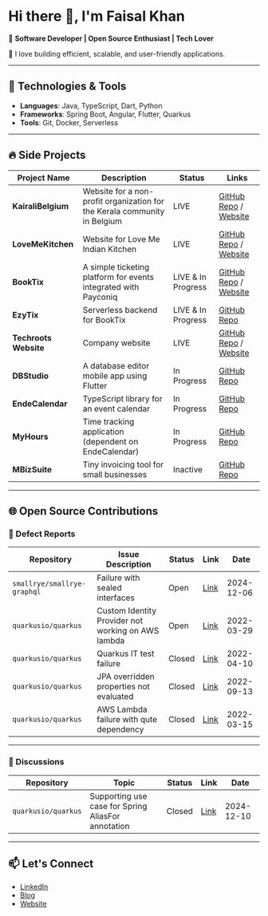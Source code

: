 # Hi there 👋, I'm Faisal Khan

🎯 **Software Developer | Open Source Enthusiast | Tech Lover**

🌟 I love building efficient, scalable, and user-friendly applications.

---

## 🚀 Technologies & Tools
- **Languages**: Java, TypeScript, Dart, Python
- **Frameworks**: Spring Boot, Angular, Flutter, Quarkus
- **Tools**: Git, Docker, Serverless

---

## 🔥 Side Projects

| Project Name                       | Description                                                                                       | Status      | Links                                                                                  |
|------------------------------------|---------------------------------------------------------------------------------------------------|-------------|----------------------------------------------------------------------------------------|
| **KairaliBelgium**                 | Website for a non-profit organization for the Kerala community in Belgium                        | LIVE   | [GitHub Repo](https://github.com/kairalibelgium/kairali-ng-web-app) / [Website](https://kairalibelgium.com/) |
| **LoveMeKitchen**                  | Website for Love Me Indian Kitchen                                                               | LIVE   | [GitHub Repo](https://github.com/TECHROOTS-BV/lovemekitchen) / [Website](https://www.lovemekitchen.be/) |
| **BookTix**                        | A simple ticketing platform for events integrated with Payconiq                                   | LIVE & In Progress      | [GitHub Repo](https://github.com/TECHROOTS-BV/booktix-ng-app) / [Website](https://tix.techroots.be/home) |
| **EzyTix**                         | Serverless backend for BookTix                                                                   | LIVE & In Progress       | [GitHub Repo](https://github.com/TECHROOTS-BV/monorepo/tree/main/apis/ezytix) |
| **Techroots Website**              | Company website                                                                                  | LIVE   | [GitHub Repo](https://github.com/TECHROOTS-BV/techroots-website) / [Website](https://www.techroots.be/home) |
| **DBStudio**                       | A database editor mobile app using Flutter                          | In Progress | [GitHub Repo](https://github.com/TECHROOTS-BV/db_studio) |
| **EndeCalendar**                   | TypeScript library for an event calendar                                                        | In Progress | [GitHub Repo](https://github.com/TECHROOTS-BV/ende-calendar) |
| **MyHours**                        | Time tracking application (dependent on EndeCalendar)                                            | In Progress | [GitHub Repo](https://github.com/TECHROOTS-BV/my-hours) |
| **MBizSuite**                      | Tiny invoicing tool for small businesses                                                         | Inactive    | [GitHub Repo](https://github.com/faskan/mbiz-suite-mobileapp) |

---

## 🌐 Open Source Contributions

### 🐛 Defect Reports
| Repository                                      | Issue Description                          | Status     | Link                                                                 | Date       |
|------------------------------------------------|--------------------------------------------|------------|----------------------------------------------------------------------|------------|
| `smallrye/smallrye-graphql`                    | Failure with sealed interfaces             | Open       | [Link](https://github.com/smallrye/smallrye-graphql/issues/2237)     | 2024-12-06 |
| `quarkusio/quarkus`                            | Custom Identity Provider not working on AWS lambda | Open       | [Link](https://github.com/quarkusio/quarkus/issues/24609)    | 2022-03-29 |
| `quarkusio/quarkus`                            | Quarkus IT test failure                   | Closed       | [Link](https://github.com/quarkusio/quarkus/issues/24860)           | 2022-04-10 |
| `quarkusio/quarkus`                            | JPA overridden properties not evaluated   | Closed       | [Link](https://github.com/quarkusio/quarkus/issues/27893)           | 2022-09-13 |
| `quarkusio/quarkus`                            | AWS Lambda failure with qute dependency   | Closed       | [Link](https://github.com/quarkusio/quarkus/issues/24312)           | 2022-03-15 |

---

### 📖 Discussions
| Repository                                      | Topic                                      | Status     | Link                                                                 | Date       |
|------------------------------------------------|--------------------------------------------|------------|----------------------------------------------------------------------|------------|
| `quarkusio/quarkus`                            | Supporting use case for Spring AliasFor annotation | Closed     | [Link](https://github.com/quarkusio/quarkus/issues/15100#issuecomment-2541074460) | 2024-12-10 |

---

## 📫 Let's Connect
- [LinkedIn](https://www.linkedin.com/in/faisalkhanthayub/)
- [Blog](https://fazkan.blog/)
- [Website](https://www.techroots.be/home)

<!--
**faskan/faskan** is a ✨ _special_ ✨ repository because its `README.md` (this file) appears on your GitHub profile.

Here are some ideas to get you started:

- 🔭 I’m currently working on ...
- 🌱 I’m currently learning ...
- 👯 I’m looking to collaborate on ...
- 🤔 I’m looking for help with ...
- 💬 Ask me about ...
- 📫 How to reach me: ...
- 😄 Pronouns: ...
- ⚡ Fun fact: ...
-->
